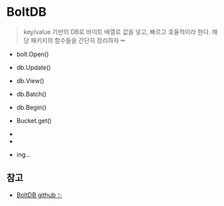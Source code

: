 # BoltDB
> key/value 기반의 DB로 바이트 배열로 값을 넣고, 빠르고 효율적이라 한다. 해당 패키지의 함수들을 간단히 정리하자 ✏

+ bolt.Open()   


+ db.Update()
+ db.View()
+ db.Batch()
+ db.Begin()   

+ Bucket.get()
+ 
+ 
+ ing...

## 참고
+ [BoltDB github ✨](https://github.com/boltdb/bolt)   

